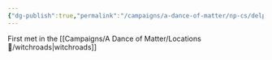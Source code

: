 ```yaml
---
{"dg-publish":true,"permalink":"/campaigns/a-dance-of-matter/np-cs/delphas-hexblade/"}
---
```


First met in the [[Campaigns/A Dance of Matter/Locations 📌/witchroads\|witchroads]]